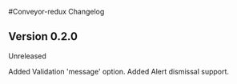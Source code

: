#Conveyor-redux Changelog

## Version 0.2.0

Unreleased

Added Validation 'message' option.
Added Alert dismissal support.
